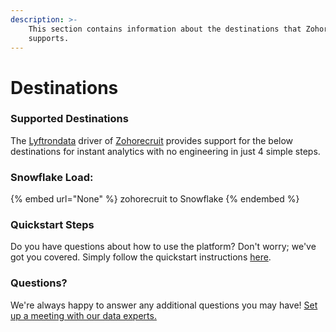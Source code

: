 ```yaml
---
description: >-
    This section contains information about the destinations that Zohorecruit
    supports.
---
```


# Destinations

### Supported Destinations

The [Lyftrondata](https://www.lyftrondata.com/) driver of [Zohorecruit](None) provides support for the below destinations for instant analytics with no engineering in just 4 simple steps.

### Snowflake Load:

{% embed url="None" %}
zohorecruit to Snowflake
{% endembed %}

### Quickstart Steps

Do you have questions about how to use the platform? Don't worry; we've got you covered. Simply follow the quickstart instructions [here](README.md).

### Questions? <a href="#questions" id="questions"></a>

We're always happy to answer any additional questions you may have! [Set up a meeting with our data experts.](https://www.lyftrondata.com/book-a-meeting/)
